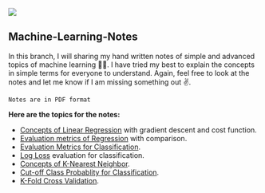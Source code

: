 ![](https://www.the-learning-agency.com/wp-content/uploads/2021/03/when-should-our-students-use-technology-for-note-taking_orig.jpg)
## Machine-Learning-Notes
In this branch, I will sharing my hand written notes of simple and advanced topics of machine learning ✍🏻. I have tried my best to explain the concepts in simple terms for everyone to understand. Again, feel free to look at the notes and let me know if I am missing something out ✌. 

`Notes are in PDF format`

**Here are the topics for the notes:**
* [Concepts of Linear Regression](https://github.com/AmandeepSinghDhalla/Machine-Learning/blob/Notes/Linear%20Regression%20Theory.pdf) with gradient descent and cost function.
* [Evaluation metrics of Regression](https://github.com/AmandeepSinghDhalla/Machine-Learning/blob/Notes/Evaluation%20Metrics%20Regression..pdf) with comparison.
* [Evaluation Metrics for Classification](https://github.com/AmandeepSinghDhalla/Machine-Learning/blob/Notes/Evaluation%20Metrics%20Classification.pdf).
* [Log Loss](https://github.com/AmandeepSinghDhalla/Machine-Learning/blob/Notes/log%20loss%20for%20classification.pdf) evaluation for classification.
* [Concepts of K-Nearest Neighbor](https://github.com/AmandeepSinghDhalla/Machine-Learning/blob/Notes/KNN%20Model.pdf).
* [Cut-off Class Probablity for Classification](https://github.com/AmandeepSinghDhalla/Machine-Learning/blob/Notes/Cutt%20Off%20For%20Classification.pdf).
* [K-Fold Cross Validation](https://github.com/AmandeepSinghDhalla/Machine-Learning/blob/Notes/Kfold%20Cross%20Validation.pdf).
